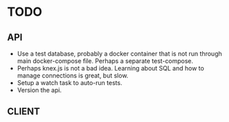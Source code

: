 # TODO

## API
* Use a test database, probably a docker container that is not run through main
docker-compose file. Perhaps a separate test-compose.
* Perhaps knex.js is not a bad idea. Learning about SQL and how to manage connections
is great, but slow.
* Setup a watch task to auto-run tests.
* Version the api.

## CLIENT
